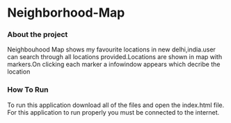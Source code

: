 # Neighborhood-Map
<h3>About the project</h3>
Neighbouhood Map shows my favourite locations in new delhi,india.user can search through all locations provided.Locations are shown in map with markers.On clicking each marker a infowindow appears which decribe the location<br>

<h3>How To Run</h3>
<p>To run this application download all of the files and open the index.html file. For this application to run properly you must be connected to the internet.</p>
